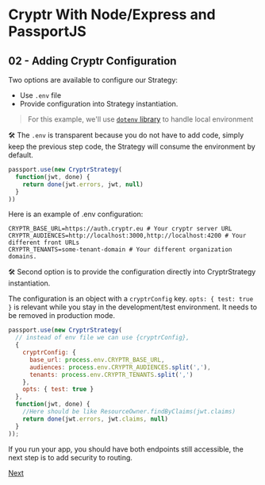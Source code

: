 # Cryptr With Node/Express and PassportJS

## 02 - Adding Cryptr Configuration

Two options are available to configure our Strategy:

- Use `.env` file
- Provide configuration into Strategy instantiation.

> For this example, we'll use [`dotenv` library](https://www.npmjs.com/package/dotenv) to handle local environment


🛠️ The `.env` is transparent because you do not have to add code, simply keep the previous step code, the Strategy will consume the environment by default.

```javascript
passport.use(new CryptrStrategy(
  function(jwt, done) {
    return done(jwt.errors, jwt, null)
  }
))
```

Here is an example of .env configuration:


```shell
CRYPTR_BASE_URL=https://auth.cryptr.eu # Your cryptr server URL
CRYPTR_AUDIENCES=http://localhost:3000,http://localhost:4200 # Your different front URLs
CRYPTR_TENANTS=some-tenant-domain # Your different organization domains.
```

🛠️ Second option is to provide the configuration directly into CryptrStrategy instantiation.

The configuration is an object with a `cryptrConfig` key. `opts: { test: true }` is relevant while you stay in the development/test environment. It needs to be removed in production mode.

```javascript
passport.use(new CryptrStrategy(
  // instead of env file we can use {cryptrConfig},
  {
    cryptrConfig: {
      base_url: process.env.CRYPTR_BASE_URL,
      audiences: process.env.CRYPTR_AUDIENCES.split(','),
      tenants: process.env.CRYPTR_TENANTS.split(',')
    },
    opts: { test: true }
  },
  function(jwt, done) {
    //Here should be like ResourceOwner.findByClaims(jwt.claims)
    return done(jwt.errors, jwt.claims, null)
  }
));
```

If you run your app, you should have both endpoints still accessible, the next step is to add security to routing.

[Next](https://github.com/cryptr-examples/cryptr-node-express-passport-sample/tree/04-securing-routes)
